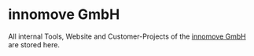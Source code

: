 # innomove GmbH
All internal Tools, Website and Customer-Projects of the [innomove GmbH](https://innomove.de) are stored here.
